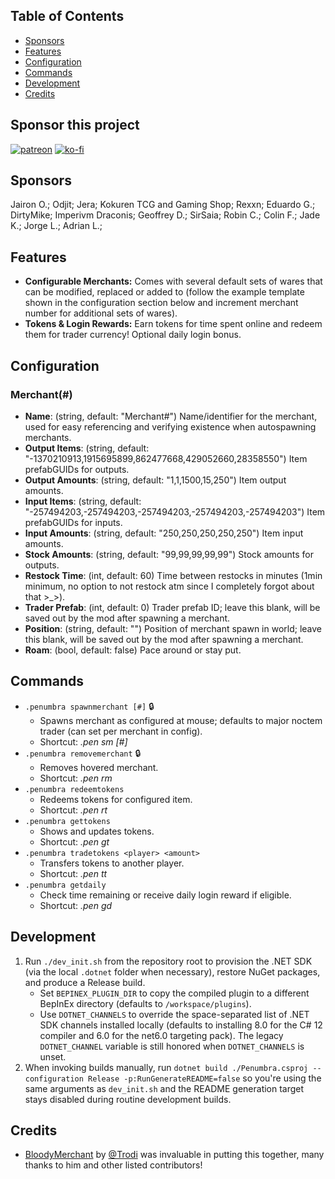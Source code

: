 ## Table of Contents

- [Sponsors](#sponsors)
- [Features](#features)
- [Configuration](#configuration)
- [Commands](#commands)
- [Development](#development)
- [Credits](#credits)

## Sponsor this project

[![patreon](https://i.imgur.com/u6aAqeL.png)](https://www.patreon.com/join/4865914)  [![ko-fi](https://ko-fi.com/img/githubbutton_sm.svg)](https://ko-fi.com/zfolmt)

## Sponsors

Jairon O.; Odjit; Jera; Kokuren TCG and Gaming Shop; Rexxn; Eduardo G.; DirtyMike; Imperivm Draconis; Geoffrey D.; SirSaia; Robin C.; Colin F.; Jade K.; Jorge L.; Adrian L.;

## Features

- **Configurable Merchants:** Comes with several default sets of wares that can be modified, replaced or added to (follow the example template shown in the configuration section below and increment merchant number for additional sets of wares).
- **Tokens & Login Rewards:** Earn tokens for time spent online and redeem them for trader currency! Optional daily login bonus.

## Configuration

### Merchant(#)
- **Name**: (string, default: "Merchant#")
  Name/identifier for the merchant, used for easy referencing and verifying existence when autospawning merchants.
- **Output Items**: (string, default: "-1370210913,1915695899,862477668,429052660,28358550")
  Item prefabGUIDs for outputs.
- **Output Amounts**: (string, default: "1,1,1500,15,250")
  Item output amounts.
- **Input Items**: (string, default: "-257494203,-257494203,-257494203,-257494203,-257494203")
  Item prefabGUIDs for inputs.
- **Input Amounts**: (string, default: "250,250,250,250,250")
  Item input amounts.
- **Stock Amounts**: (string, default: "99,99,99,99,99")
  Stock amounts for outputs.
- **Restock Time**: (int, default: 60)
  Time between restocks in minutes (1min minimum, no option to not restock atm since I completely forgot about that >_>).
- **Trader Prefab**: (int, default: 0)
  Trader prefab ID; leave this blank, will be saved out by the mod after spawning a merchant.
- **Position**: (string, default: "")
  Position of merchant spawn in world; leave this blank, will be saved out by the mod after spawning a merchant.
- **Roam**: (bool, default: false)
  Pace around or stay put.

## Commands
- `.penumbra spawnmerchant [#]` 🔒
  - Spawns merchant as configured at mouse; defaults to major noctem trader (can set per merchant in config).
  - Shortcut: *.pen sm [#]*
- `.penumbra removemerchant` 🔒
  - Removes hovered merchant.
  - Shortcut: *.pen rm*
- `.penumbra redeemtokens`
  - Redeems tokens for configured item.
  - Shortcut: *.pen rt*
- `.penumbra gettokens`
  - Shows and updates tokens.
  - Shortcut: *.pen gt*
- `.penumbra tradetokens <player> <amount>`
  - Transfers tokens to another player.
  - Shortcut: *.pen tt <player> <amount>*
- `.penumbra getdaily`
  - Check time remaining or receive daily login reward if eligible.
  - Shortcut: *.pen gd*

## Development

1. Run `./dev_init.sh` from the repository root to provision the .NET SDK (via the local `.dotnet` folder when necessary), restore NuGet packages, and produce a Release build.
   - Set `BEPINEX_PLUGIN_DIR` to copy the compiled plugin to a different BepInEx directory (defaults to `/workspace/plugins`).
   - Use `DOTNET_CHANNELS` to override the space-separated list of .NET SDK channels installed locally (defaults to installing 8.0 for the C# 12 compiler and 6.0 for the net6.0 targeting pack). The legacy `DOTNET_CHANNEL` variable is still honored when `DOTNET_CHANNELS` is unset.
2. When invoking builds manually, run `dotnet build ./Penumbra.csproj --configuration Release -p:RunGenerateREADME=false` so you're using the same arguments as `dev_init.sh` and the README generation target stays disabled during routine development builds.

## Credits

- [BloodyMerchant](https://github.com/oscarpedrero/BloodyMerchant) by [@Trodi](https://github.com/oscarpedrero) was invaluable in putting this together, many thanks to him and other listed contributors!
